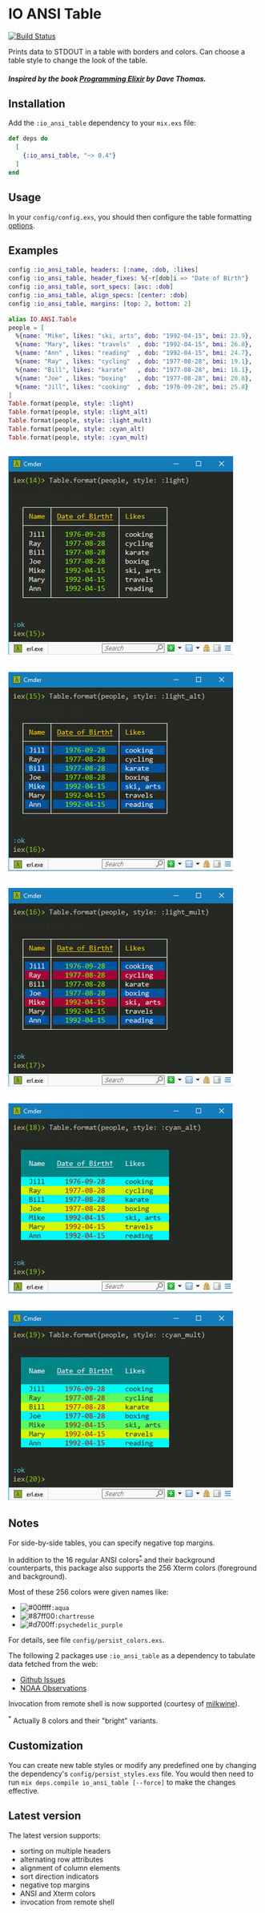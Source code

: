 # IO ANSI Table

[![Build Status](https://travis-ci.org/RaymondLoranger/io_ansi_table.svg?branch=master)](https://travis-ci.org/RaymondLoranger/io_ansi_table)

Prints data to STDOUT in a table with borders and colors.
Can choose a table style to change the look of the table.

##### Inspired by the book [Programming Elixir](https://pragprog.com/book/elixir16/programming-elixir-1-6) by Dave Thomas.

## Installation

Add the `:io_ansi_table` dependency to your `mix.exs` file:

```elixir
def deps do
  [
    {:io_ansi_table, "~> 0.4"}
  ]
end
```

## Usage

In your `config/config.exs`, you should then configure the table formatting
[options](https://hexdocs.pm/io_ansi_table/IO.ANSI.Table.Options.html).

## Examples

```elixir
config :io_ansi_table, headers: [:name, :dob, :likes]
config :io_ansi_table, header_fixes: %{~r[dob]i => "Date of Birth"}
config :io_ansi_table, sort_specs: [asc: :dob]
config :io_ansi_table, align_specs: [center: :dob]
config :io_ansi_table, margins: [top: 2, bottom: 2]
```

```elixir
alias IO.ANSI.Table
people = [
  %{name: "Mike", likes: "ski, arts", dob: "1992-04-15", bmi: 23.9},
  %{name: "Mary", likes: "travels"  , dob: "1992-04-15", bmi: 26.8},
  %{name: "Ann" , likes: "reading"  , dob: "1992-04-15", bmi: 24.7},
  %{name: "Ray" , likes: "cycling"  , dob: "1977-08-28", bmi: 19.1},
  %{name: "Bill", likes: "karate"   , dob: "1977-08-28", bmi: 18.1},
  %{name: "Joe" , likes: "boxing"   , dob: "1977-08-28", bmi: 20.8},
  %{name: "Jill", likes: "cooking"  , dob: "1976-09-28", bmi: 25.8}
]
Table.format(people, style: :light)
Table.format(people, style: :light_alt)
Table.format(people, style: :light_mult)
Table.format(people, style: :cyan_alt)
Table.format(people, style: :cyan_mult)
```
## ![light](images/light.png)
## ![light_alt](images/light_alt.png)
## ![light_mult](images/light_mult.png)
## ![cyan_alt](images/cyan_alt.png)
## ![cyan_mult](images/cyan_mult.png)

## Notes

For side-by-side tables, you can specify negative top margins.

In addition to the 16 regular ANSI colors<sup>[*](#footnote1)</sup> and their
background counterparts, this package also supports the 256 Xterm colors (foreground and background).

Most of these 256 colors were given names like:
- ![#00ffff](https://placehold.it/15/00ffff/000000?text=+)`:aqua`
- ![#87ff00](https://placehold.it/15/87ff00/000000?text=+)`:chartreuse`
- ![#d700ff](https://placehold.it/15/d700ff/000000?text=+)`:psychedelic_purple`

For details, see file `config/persist_colors.exs`.

The following 2 packages use `:io_ansi_table` as a dependency to tabulate
data fetched from the web:

  - [Github Issues](https://hex.pm/packages/github_issues)
  - [NOAA Observations](https://hex.pm/packages/noaa_observations)

Invocation from remote shell is now supported (courtesy of [milkwine](https://github.com/milkwine)).

<sup><a name="footnote1">*</a></sup> Actually 8 colors and their "bright" variants.

## Customization

You can create new table styles or modify any predefined one by changing the
dependency's `config/persist_styles.exs` file. You would then need to run
`mix deps.compile io_ansi_table [--force]` to make the changes effective.

## Latest version

The latest version supports:

  - sorting on multiple headers
  - alternating row attributes
  - alignment of column elements
  - sort direction indicators
  - negative top margins
  - ANSI and Xterm colors
  - invocation from remote shell
